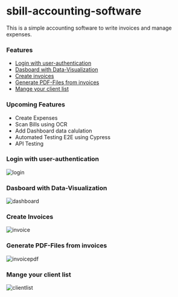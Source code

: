 # sbill-accounting-software
 This is a simple accounting software to write invoices and manage expenses. 
 
 ### Features
- [Login with user-authentication](#login-with-user-authentication)
- [Dasboard with Data-Visualization](#dashboard-with-data-visualization)
- [Create invoices](#create-invoices)
- [Generate PDF-Files from invoices](#generate-pdf-files-from-invoices)
- [Mange your client list](#mange-your-client-list)

### Upcoming Features
- Create Expenses
- Scan Bills using OCR
- Add Dashboard data calulation
- Automated Testing E2E using Cypress 
- API Testing

### Login with user-authentication
![login](https://i.imgur.com/fLY0GXz.png)

### Dasboard with Data-Visualization
![dashboard](https://i.imgur.com/13yXEnF.png)

### Create Invoices
![invoice](https://i.imgur.com/gCDPqXa.png)

### Generate PDF-Files from invoices
![invoicepdf](https://i.imgur.com/coliYkV.jpg)

### Mange your client list
![clientlist](https://i.imgur.com/Epyv02m.png)


 
